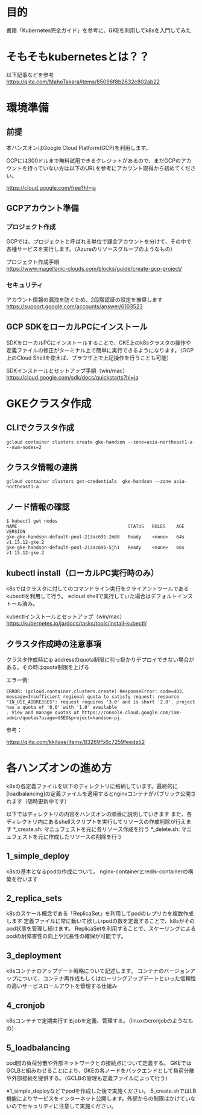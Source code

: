 # 目的
書籍「Kubernetes完全ガイド」を参考に、GKEを利用してk8sを入門してみた

# そもそもkubernetesとは？？
以下記事などを参考  
https://qiita.com/MahoTakara/items/85096f8b2632c802ab22

# 環境準備
## 前提
本ハンズオンはGoogle Cloud Platform(GCP)を利用します。

GCPには300ドルまで無料試用できるクレジットがあるので、まだGCPのアカウントを持っていない方は以下のURLを参考にアカウント取得から初めてください。

https://cloud.google.com/free?hl=ja

## GCPアカウント準備
### プロジェクト作成
GCPでは、プロジェクトと呼ばれる単位で課金アカウントを分けて、その中で各種サービスを実行します。（Azureのリソースグループのようなもの）

プロジェクト作成手順  
https://www.magellanic-clouds.com/blocks/guide/create-gcp-project/

### セキュリティ
アカウント情報の漏洩を防ぐため、2段階認証の設定を推奨します  
https://support.google.com/accounts/answer/6103523

## GCP SDKをローカルPCにインストール
SDKをローカルPCにインストールすることで、GKE上のk8sクラスタの操作や定義ファイルの修正がターミナル上で簡単に実行できるようになります。（GCP上のCloud Shellを使えば、ブラウザ上で上記操作を行うことも可能）


SDKインストールとセットアップ手順（win/mac）  
https://cloud.google.com/sdk/docs/quickstarts?hl=ja


# GKEクラスタ作成
## CLIでクラスタ作成
```
gcloud container clusters create gke-handson --zone=asia-northeast1-a --num-nodes=2
```

## クラスタ情報の連携
```
gcloud container clusters get-credentials  gke-handson --zone asia-northeast1-a
```

## ノード情報の確認
```
$ kubectl get nodes
NAME                                         STATUS   ROLES    AGE   VERSION
gke-gke-handson-default-pool-213ac691-2m80   Ready    <none>   64s   v1.15.12-gke.2
gke-gke-handson-default-pool-213ac691-5jh1   Ready    <none>   66s   v1.15.12-gke.2
```

## kubectl install（ローカルPC実行時のみ）
k8sではクラスタに対してのコマンドライン実行をクライアントツールであるkubectlを利用して行う。
※cloud shellで実行していた場合はデフォルトインストール済み。

kubectlインストールとセットアップ（win/mac）  
https://kubernetes.io/ja/docs/tasks/tools/install-kubectl/

## クラスタ作成時の注意事項
クラスタ作成時にip addressのquota制限に引っ掛かりデプロイできない場合がある。その時はquota制限を上げる

エラー例:
```
ERROR: (gcloud.container.clusters.create) ResponseError: code=403, message=Insufficient regional quota to satisfy request: resource "IN_USE_ADDRESSES": request requires '3.0' and is short '2.0'. project has a quota of '8.0' with '1.0' available
. View and manage quotas at https://console.cloud.google.com/iam-admin/quotas?usage=USED&project=handson-pj.
```
参考：

https://qiita.com/kkitase/items/83269f56c7259feede52

# 各ハンズオンの進め方
k8sの各定義ファイルを以下のディレクトリに格納しています。最終的に[loadbalancing]の定義ファイルを適用するとnginxコンテナがパブリック公開されます（随時更新中です）

以下ではディレクトリの内容をハンズオンの順番に説明していきます
また、各ディレクトリ内にあるshellスクリプトを実行してリソースの作成削除が行えます
*_create.sh: マニュフェストを元に各リソース作成を行う
*_delete.sh: マニュフェストを元に作成したリソースの削除を行う

## 1_simple_deploy
k8sの基本となるpodの作成について。
nginx-containerとredis-containerの構築を行います

## 2_replica_sets
k8sのスケール概念である「ReplicaSet」を利用してpodのレプリカを複数作成します
定義ファイルに常に動いて欲しいpodの数を定義することで、k8sがそのpod状態を管理し続けます。
ReplicaSetを利用することで、スケーリングによるpodの耐障害性の向上や冗長性の確保が可能です。

## 3_deployment
k8sコンテナのアップデート戦略について記述します。
コンテナのバージョンアップについて、コンテナ再作成もしくはローリングアップデートといった信頼性の高いサービスロールアウトを管理する仕組み

## 4_cronjob
k8sコンテナで定期実行するjobを定義、管理する。（linuxのcronjobのようなもの）

## 5_loadbalancing
pod間の負荷分散や外部ネットワークとの接続点について定義する。
GKEではGCLBと組みわせることにより、GKEの各ノードをバックエンドとして負荷分散や外部接続を提供する。（GCLBの管理も定義ファイルによって行う）

※1_simple_deployなどでpodを作成した後で実施ください。
 5_create.shではLB機能によりサービスをインターネット公開します。外部からの制限はかけていないのでセキュリティに注意して実施ください。